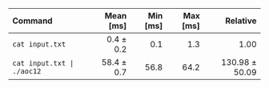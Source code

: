| Command | Mean [ms] | Min [ms] | Max [ms] | Relative |
|:---|---:|---:|---:|---:|
| `cat input.txt` | 0.4 ± 0.2 | 0.1 | 1.3 | 1.00 |
| `cat input.txt \| ./aoc12` | 58.4 ± 0.7 | 56.8 | 64.2 | 130.98 ± 50.09 |
